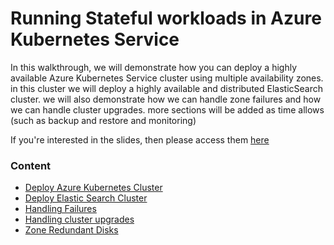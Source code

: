 # Running Stateful workloads in Azure Kubernetes Service 
In this walkthrough, we will demonstrate how you can deploy a highly available Azure Kubernetes Service cluster using multiple availability zones. in this cluster we will deploy a highly available and distributed ElasticSearch cluster. we will also demonstrate how we can handle zone failures and how we can handle cluster upgrades. more sections will be added as time allows (such as backup and restore and monitoring)

If you're interested in the slides, then please access them [here](stateful_ha_azure_k8s_service.pdf)


### Content 
* [Deploy Azure Kubernetes Cluster](deploy_aks_cluster.md)
* [Deploy Elastic Search Cluster](deploy_elasticsearch.md)
* [Handling Failures](handling_failures.md)
* [Handling cluster upgrades](handling_upgrades.md)
* [Zone Redundant Disks](zrs/README.md)
